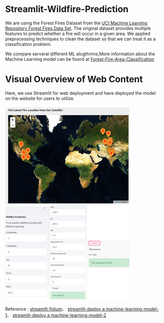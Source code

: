 # Streamlit-Wildfire-Prediction


We are using the Forest Fires Dataset from the [ UCI Machine Learning Repository Forest Fires Data Set](https://archive.ics.uci.edu/dataset/162/forest+fires). The original dataset provides multiple features to predict whether a fire will occur in a given area. We applied preprocessing techniques to clean the dataset so that we can treat it as a classification problem.

We compare serveral different ML alogthrims,More information about the Machine Learning model can be found at [Forest-Fire-Area-Classification](https://github.com/e96031413/Forest-Fire-Area-Classification)


# Visual Overview of Web Content

Here, we use Streamlit for web deployment and have deployed the model on the website for users to utilize.

<img src="web_img/streamlit_web_img1.png" alt="drawing" width="400"/>

<img src="web_img/streamlit_web_img2.png" alt="drawing" width="400"/>



Reference : 
  [streamlit-folium](https://discuss.streamlit.io/t/ann-streamlit-folium-a-component-for-rendering-folium-maps/4367)、
  [streamlit-deploy a machine-learning-model-1](https://www.geeksforgeeks.org/deploy-a-machine-learning-model-using-streamlit-library/)、
  [streamlit-deploy a machine-learning-model-2](https://dev.to/shivam_bhirud/streamlit-deploy-a-machine-learning-model-without-learning-any-web-framework-40dn)
